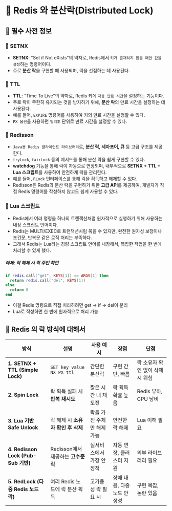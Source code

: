 # 🦢 Redis 와 분산락(Distributed Lock)

## 🦢 필수 사전 정보
### 🦆 SETNX
- **SETNX**: "Set if Not eXists"의 약자로, Redis에서 `키가 존재하지 않을 때만 값을 설정`하는 명령어이다.
- 주로 **분산 락**을 구현할 때 사용되며, 락을 선점하는 데 사용된다.
### 🦆 TTL
- **TTL**: "Time To Live"의 약자로, Redis 키에 `자동 만료 시간`을 설정하는 기능이다.
- 주로 락이 무한히 유지되는 것을 방지하기 위해, **분산 락**의 만료 시간을 설정하는 데 사용된다.
- 예를 들어, `EXPIRE` 명령어를 사용하여 키의 만료 시간을 설정할 수 있다.
- `PX 옵션`을 사용하면 `밀리초` 단위로 만료 시간을 설정할 수 있다.
### 🦆 Redisson
- `Java용 Redis 클라이언트 라이브러리`로, **분산 락, 세마포어, 큐** 등 고급 구조를 제공한다.
- `tryLock`, `fairLock` 등의 메서드를 통해 분산 락을 쉽게 구현할 수 있다.
- **watchdog** 기능을 통해 락이 자동으로 연장되며, 내부적으로 **SETNX + TTL + Lua 스크립트**를 사용하여 안전하게 락을 관리한다.
- 예를 들어, `RLock` 인터페이스를 통해 락을 획득하고 해제할 수 있다.
- Redisson은 Redis의 분산 락을 구현하기 위한 **고급 API**를 제공하여, 개발자가 직접 Redis 명령어를 작성하지 않고도 쉽게 사용할 수 있다.
### 🦆 Lua 스크립트
- Redis에서 여러 명령을 하나의 트랜잭션처럼 원자적으로 실행하기 위해 사용하는 내장 스크립트 언어이다.
- Redis는 MULTI/EXEC로 트랜잭션처럼 묶을 수 있지만, 완전한 원자성 보장이나 조건문, 반복문 같은 로직 처리는 부족하다.
- 그래서 Redis는 Lua라는 경량 스크립트 언어를 내장해서, 복잡한 작업을 한 번에 처리할 수 있게 했다.
##### 예제: 락 해제 시 락 주인 확인
```Lua
if redis.call("get", KEYS[1]) == ARGV[1] then
  return redis.call("del", KEYS[1])
else
  return 0
end
```
- 이걸 Redis 명령으로 직접 처리하려면 get → if → del이 분리
- Lua로 작성하면 한 번에 원자적으로 처리 가능

## 🦢 Redis 의 락 방식에 대해서
| 방식                                | 설명                        | 사용 예시           | 장점               | 단점                  |
|-----------------------------------|---------------------------|-----------------|------------------|---------------------|
| **1. SETNX + TTL (Simple Lock)**  | `SET key value NX PX ttl` | 간단한 분산락         | 구현 간단, 빠름        | 락 소유자 확인 없이 삭제 시 위험 |
| **2. Spin Lock**                  | 락 획득 실패 시 **반복 재시도**      | 짧은 시간 내 재도전     | 락 획득 확률 높음       | Redis 부하, CPU 낭비    |
| **3. Lua 기반 Safe Unlock**         | 락 해제 시 **소유자 확인 후 삭제**    | 락을 가진 주체만 해제 가능 | 안전한 락 해제         | Lua 이해 필요           |
| **4. Redisson Lock (Pub-Sub 기반)** | Redisson에서 제공하는 **고수준 락** | 실서비스에서 가장 안정적   | 자동 연장, 클러스터 지원   | 외부 라이브러리 필요         |
| **5. RedLock (다중 Redis 노드 락)**    | 여러 Redis 노드에 락 분산 획득      | 고가용성 락 필요 시     | 장애 대응, 다중 노드 안정성 | 구현 복잡, 논란 있음        |
